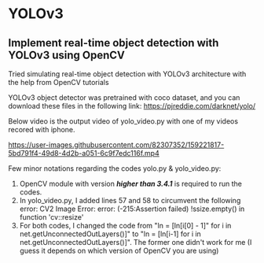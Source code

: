 # YOLOv3 
## Implement real-time object detection with YOLOv3 using OpenCV

Tried simulating real-time object detection with YOLOv3 architecture with the help from OpenCV tutorials

YOLOv3 object detector was pretrained with coco dataset, and you can download these files in the following link: https://pjreddie.com/darknet/yolo/

Below video is the output video of yolo_video.py with one of my videos recored with iphone.

https://user-images.githubusercontent.com/82307352/159221817-5bd791f4-49d8-4d2b-a051-6c9f7edc116f.mp4

Few minor notations regarding the codes yolo.py & yolo_video.py:

1. OpenCV module with version **_higher than 3.4.1_** is required to run the codes.
2. In yolo_video.py, I added lines 57 and 58 to circumvent the following error: CV2 Image Error: error: (-215:Assertion failed) !ssize.empty() in function 'cv::resize'
3. For both codes, I changed the code from "ln = [ln[i[0] - 1]" for i in net.getUnconnectedOutLayers()]" to "ln = [ln[i-1]  for i in net.getUnconnectedOutLayers()]". The former one didn't work for me (I guess it depends on which version of OpenCV you are using)
